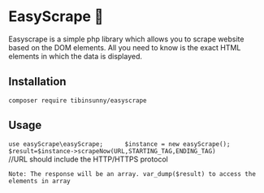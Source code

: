 # EasyScrape 🚀
Easyscrape is a simple php library which allows you to scrape website based on the DOM elements. All you need to know is the exact HTML elements in which the data is displayed.

## Installation
`composer require tibinsunny/easyscrape`  
## Usage
`` use easyScrape\easyScrape;     
   $instance = new easyScrape();
   $result=$instance->scrapeNow(URL,STARTING_TAG,ENDING_TAG) ``  
//URL should include the HTTP/HTTPS protocol

``Note: The response will be an array. var_dump($result) to access the elements in array``
